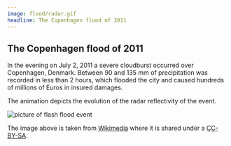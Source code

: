 ```yaml
---
image: flood/radar.gif
headline: The Copenhagen flood of 2011
---
```


## The Copenhagen flood of 2011

In the evening on July 2, 2011 a severe cloudburst occurred over Copenhagen,
Denmark. Between 90 and 135 mm of precipitation was recorded in less than 2
hours, which flooded the city and caused hundreds of millions of Euros in
insured damages.

The animation depicts the evolution of the radar reflectivity of the event.

![picture of flash flood event](flood/Istedgade_skybrud_2011-07-02.jpg)

The image above is taken from
[Wikimedia](https://commons.m.wikimedia.org/wiki/File:Istedgade_skybrud_2011-07-02.jpg#mw-jump-to-license)
where it is shared under a
[CC-BY-SA](https://creativecommons.org/licenses/by-sa/2.0/deed.en).
